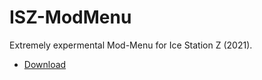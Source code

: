 # ISZ-ModMenu
Extremely expermental Mod-Menu for Ice Station Z (2021).

- [Download](https://github.com/ISZ-Hacker-Organization/ISZ-ModMenu/releases/download/v1.1.0-alpha-0/ISZ-ModMenu.zip)
